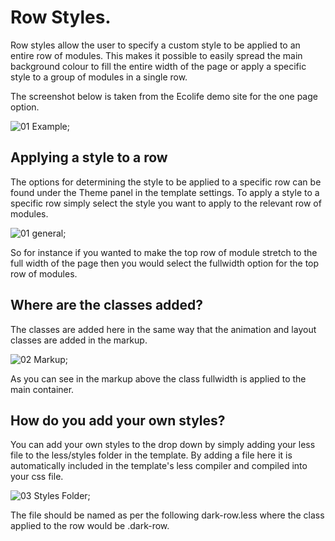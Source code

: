

Row Styles.
====

Row styles allow the user to specify a custom style to be applied to an entire row of modules. This makes it possible to easily spread the main background colour to fill the entire width of the page or apply a specific style to a group of modules in a single row.

The screenshot below is taken from the Ecolife demo site for the one page option.

![01 Example](../data/ecolife/images/row-styles/row-styles-example.jpeg);


Applying a style to a row
---
The options for determining the style to be applied to a specific row can be found under the Theme panel in the template settings. To apply a style to a specific row simply select the style you want to apply to the relevant row of modules.

![01 general](../data/ecolife/images/row-styles/row-style-options.jpg);


So for instance if you wanted to make the top row of module stretch to the full width of the page then you would select the fullwidth option for the top row of modules.

Where are the classes added?
---
The classes are added here in the same way that the animation and layout classes are added in the markup.

![02 Markup](../data/ecolife/images/row-styles/row-style-markup.png);

As you can see in the markup above the class fullwidth is applied to the main container.

How do you add your own styles?
---
You can add your own styles to the drop down by simply adding your less file to the less/styles folder in the template. By adding a file here it is automatically included in the template's less compiler and compiled into your css file.

![03 Styles Folder](../data/ecolife/images/row-styles/styles-folder.png);

The file should be named as per the following dark-row.less where the class applied to the row would be .dark-row.
